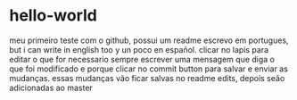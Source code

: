 # hello-world
meu primeiro teste com o github, possui um readme
escrevo em portugues, but i can write in english too y un poco en español.
clicar no lapis para editar o que for necessario
sempre escrever uma mensagem que diga o que foi modificado e porque
clicar no commit button para salvar e enviar as mudanças.
essas mudanças vão ficar salvas no readme edits, depois seão adicionadas ao master

